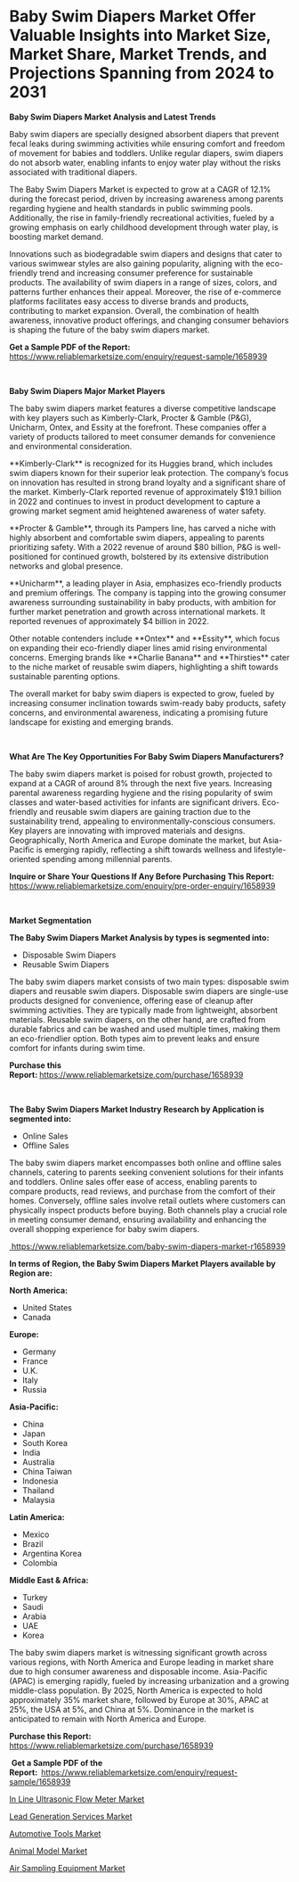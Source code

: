 <p><h1>Baby Swim Diapers Market Offer Valuable Insights into Market Size, Market Share, Market Trends, and Projections Spanning from 2024 to 2031</h1></p><p><strong>Baby Swim Diapers Market Analysis and Latest Trends</strong></p>
<p><p>Baby swim diapers are specially designed absorbent diapers that prevent fecal leaks during swimming activities while ensuring comfort and freedom of movement for babies and toddlers. Unlike regular diapers, swim diapers do not absorb water, enabling infants to enjoy water play without the risks associated with traditional diapers.</p><p>The Baby Swim Diapers Market is expected to grow at a CAGR of 12.1% during the forecast period, driven by increasing awareness among parents regarding hygiene and health standards in public swimming pools. Additionally, the rise in family-friendly recreational activities, fueled by a growing emphasis on early childhood development through water play, is boosting market demand. </p><p>Innovations such as biodegradable swim diapers and designs that cater to various swimwear styles are also gaining popularity, aligning with the eco-friendly trend and increasing consumer preference for sustainable products. The availability of swim diapers in a range of sizes, colors, and patterns further enhances their appeal. Moreover, the rise of e-commerce platforms facilitates easy access to diverse brands and products, contributing to market expansion. Overall, the combination of health awareness, innovative product offerings, and changing consumer behaviors is shaping the future of the baby swim diapers market.</p></p>
<p><strong>Get a Sample PDF of the Report:&nbsp;</strong> <a href="https://www.reliablemarketsize.com/enquiry/request-sample/1658939?utm_campaign=1180&utm_medium=2&utm_source=Github&utm_content=ia&utm_term=28092024&utm_id=baby-swim-diapers">https://www.reliablemarketsize.com/enquiry/request-sample/1658939</a></p>
<p>&nbsp;</p>
<p><strong>Baby Swim Diapers Major Market Players</strong></p>
<p><p>The baby swim diapers market features a diverse competitive landscape with key players such as Kimberly-Clark, Procter & Gamble (P&G), Unicharm, Ontex, and Essity at the forefront. These companies offer a variety of products tailored to meet consumer demands for convenience and environmental consideration.</p><p>**Kimberly-Clark** is recognized for its Huggies brand, which includes swim diapers known for their superior leak protection. The company’s focus on innovation has resulted in strong brand loyalty and a significant share of the market. Kimberly-Clark reported revenue of approximately $19.1 billion in 2022 and continues to invest in product development to capture a growing market segment amid heightened awareness of water safety.</p><p>**Procter & Gamble**, through its Pampers line, has carved a niche with highly absorbent and comfortable swim diapers, appealing to parents prioritizing safety. With a 2022 revenue of around $80 billion, P&G is well-positioned for continued growth, bolstered by its extensive distribution networks and global presence.</p><p>**Unicharm**, a leading player in Asia, emphasizes eco-friendly products and premium offerings. The company is tapping into the growing consumer awareness surrounding sustainability in baby products, with ambition for further market penetration and growth across international markets. It reported revenues of approximately $4 billion in 2022.</p><p>Other notable contenders include **Ontex** and **Essity**, which focus on expanding their eco-friendly diaper lines amid rising environmental concerns. Emerging brands like **Charlie Banana** and **Thirsties** cater to the niche market of reusable swim diapers, highlighting a shift towards sustainable parenting options.</p><p>The overall market for baby swim diapers is expected to grow, fueled by increasing consumer inclination towards swim-ready baby products, safety concerns, and environmental awareness, indicating a promising future landscape for existing and emerging brands.</p></p>
<p>&nbsp;</p>
<p><strong>What Are The Key Opportunities For Baby Swim Diapers Manufacturers?</strong></p>
<p><p>The baby swim diapers market is poised for robust growth, projected to expand at a CAGR of around 8% through the next five years. Increasing parental awareness regarding hygiene and the rising popularity of swim classes and water-based activities for infants are significant drivers. Eco-friendly and reusable swim diapers are gaining traction due to the sustainability trend, appealing to environmentally-conscious consumers. Key players are innovating with improved materials and designs. Geographically, North America and Europe dominate the market, but Asia-Pacific is emerging rapidly, reflecting a shift towards wellness and lifestyle-oriented spending among millennial parents.</p></p>
<p><strong>Inquire or Share Your Questions If Any Before Purchasing This Report:</strong> <a href="https://www.reliablemarketsize.com/enquiry/pre-order-enquiry/1658939?utm_campaign=1180&utm_medium=2&utm_source=Github&utm_content=ia&utm_term=28092024&utm_id=baby-swim-diapers">https://www.reliablemarketsize.com/enquiry/pre-order-enquiry/1658939</a></p>
<p>&nbsp;</p>
<p><strong>Market Segmentation</strong></p>
<p><strong>The Baby Swim Diapers Market Analysis by types is segmented into:</strong></p>
<p><ul><li>Disposable Swim Diapers</li><li>Reusable Swim Diapers</li></ul></p>
<p><p>The baby swim diapers market consists of two main types: disposable swim diapers and reusable swim diapers. Disposable swim diapers are single-use products designed for convenience, offering ease of cleanup after swimming activities. They are typically made from lightweight, absorbent materials. Reusable swim diapers, on the other hand, are crafted from durable fabrics and can be washed and used multiple times, making them an eco-friendlier option. Both types aim to prevent leaks and ensure comfort for infants during swim time.</p></p>
<p><strong>Purchase this Report:&nbsp;</strong><a href="https://www.reliablemarketsize.com/purchase/1658939?utm_campaign=1180&utm_medium=2&utm_source=Github&utm_content=ia&utm_term=28092024&utm_id=baby-swim-diapers">https://www.reliablemarketsize.com/purchase/1658939</a></p>
<p>&nbsp;</p>
<p><strong>The Baby Swim Diapers Market Industry Research by Application is segmented into:</strong></p>
<p><ul><li>Online Sales</li><li>Offline Sales</li></ul></p>
<p><p>The baby swim diapers market encompasses both online and offline sales channels, catering to parents seeking convenient solutions for their infants and toddlers. Online sales offer ease of access, enabling parents to compare products, read reviews, and purchase from the comfort of their homes. Conversely, offline sales involve retail outlets where customers can physically inspect products before buying. Both channels play a crucial role in meeting consumer demand, ensuring availability and enhancing the overall shopping experience for baby swim diapers.</p></p>
<p><a href="https://www.reliablemarketsize.com/baby-swim-diapers-market-r1658939?utm_campaign=1180&utm_medium=2&utm_source=Github&utm_content=ia&utm_term=28092024&utm_id=baby-swim-diapers">&nbsp;https://www.reliablemarketsize.com/baby-swim-diapers-market-r1658939</a></p>
<p><strong>In terms of Region, the Baby Swim Diapers Market Players available by Region are:</strong></p>
<p>
    <p> <strong> North America: </strong>
        <ul>
            <li>United States</li>
            <li>Canada</li>
        </ul>
        </p> 
    <p> <strong> Europe: </strong>
        <ul>
            <li>Germany</li>
            <li>France</li>
            <li>U.K.</li>
            <li>Italy</li>
            <li>Russia</li>
        </ul>
        </p> 
    <p> <strong> Asia-Pacific: </strong>
        <ul>
            <li>China</li>
            <li>Japan</li>
            <li>South Korea</li>
            <li>India</li>
            <li>Australia</li>
            <li>China Taiwan</li>
            <li>Indonesia</li>
            <li>Thailand</li>
            <li>Malaysia</li>
        </ul>
        </p> 
    <p> <strong> Latin America: </strong>
        <ul>
            <li>Mexico</li>
            <li>Brazil</li>
            <li>Argentina Korea</li>
            <li>Colombia</li>
        </ul>
        </p> 
    <p> <strong> Middle East & Africa: </strong>
        <ul>
            <li>Turkey</li>
            <li>Saudi</li>
            <li>Arabia</li>
            <li>UAE</li>
            <li>Korea</li>
        </ul>
    </p>
    </p>
<p><p>The baby swim diapers market is witnessing significant growth across various regions, with North America and Europe leading in market share due to high consumer awareness and disposable income. Asia-Pacific (APAC) is emerging rapidly, fueled by increasing urbanization and a growing middle-class population. By 2025, North America is expected to hold approximately 35% market share, followed by Europe at 30%, APAC at 25%, the USA at 5%, and China at 5%. Dominance in the market is anticipated to remain with North America and Europe.</p></p>
<p><strong>Purchase this Report: </strong><a href="https://www.reliablemarketsize.com/purchase/1658939?utm_campaign=1180&utm_medium=2&utm_source=Github&utm_content=ia&utm_term=28092024&utm_id=baby-swim-diapers">https://www.reliablemarketsize.com/purchase/1658939</a></p>
<p>&nbsp;<strong>Get a Sample PDF of the Report:&nbsp;&nbsp;</strong><a href="https://www.reliablemarketsize.com/enquiry/request-sample/1658939?utm_campaign=1180&utm_medium=2&utm_source=Github&utm_content=ia&utm_term=28092024&utm_id=baby-swim-diapers">https://www.reliablemarketsize.com/enquiry/request-sample/1658939</a></p>
<p><strong></strong></p>
<p><p><a href="https://www.linkedin.com/pulse/line-ultrasonic-flow-meter-market-trends-regional-insights-forecasted-ui4xf?utm_campaign=1180&utm_medium=2&utm_source=Github&utm_content=ia&utm_term=28092024&utm_id=baby-swim-diapers">In Line Ultrasonic Flow Meter Market</a></p><p><a href="https://issuu.com/reportprime-2/docs/lead-generation-services-market-siz_51a0252413be1f?utm_campaign=1180&utm_medium=2&utm_source=Github&utm_content=ia&utm_term=28092024&utm_id=baby-swim-diapers">Lead Generation Services Market</a></p><p><a href="https://issuu.com/reportprime-2/docs/automotive-tools-market-size-2030.p_9f670e45da21f1?utm_campaign=1180&utm_medium=2&utm_source=Github&utm_content=ia&utm_term=28092024&utm_id=baby-swim-diapers">Automotive Tools Market</a></p><p><a href="https://www.linkedin.com/pulse/what-emerging-market-trends-animal-model-detailed-overview-idfie?trackingId=Zpo4XXYpTHyhSo%2BaaGM8Pg%3D%3D&utm_campaign=1180&utm_medium=2&utm_source=Github&utm_content=ia&utm_term=28092024&utm_id=baby-swim-diapers">Animal Model Market</a></p><p><a href="https://www.linkedin.com/pulse/global-air-sampling-equipment-market-trends-innovations-forward-looking-hziee?trackingId=5vch%2FqCFTuCTigyr9nKfXw%3D%3D&utm_campaign=1180&utm_medium=2&utm_source=Github&utm_content=ia&utm_term=28092024&utm_id=baby-swim-diapers">Air Sampling Equipment Market</a></p></p>